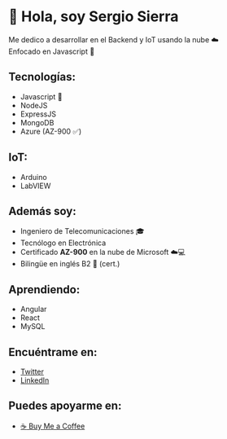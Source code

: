 # 👋 Hola, soy Sergio Sierra  
Me dedico a desarrollar en el Backend y IoT usando la nube ☁️  
Enfocado en Javascript 💛  

## Tecnologías:
- Javascript 💛
- NodeJS
- ExpressJS
- MongoDB
- Azure (AZ-900 :white_check_mark:)

## IoT:
- Arduino
- LabVIEW

## Además soy:  
- Ingeniero de Telecomunicaciones 🎓  
- Tecnólogo en Electrónica  
- Certificado **AZ-900** en la nube de Microsoft ☁️💻  
- Bilingüe en inglés B2 📢 (cert.)

## Aprendiendo:
- Angular
- React
- MySQL

## Encuéntrame en:  
- [Twitter](https://twitter.com/sergio_sierrap)
- [LinkedIn](https://www.linkedin.com/in/sergio-sierrap/)  

## Puedes apoyarme en:
- [:coffee: Buy Me a Coffee](https://www.buymeacoffee.com/sergiosierrap)











<!---
sergio-sierrap/sergio-sierrap is a ✨ special ✨ repository because its `README.md` (this file) appears on your GitHub profile.
You can click the Preview link to take a look at your changes.

- 👋 Hi, I’m @sergio-sierrap
- 👀 I’m interested in ...
- 🌱 I’m currently learning ...
- 💞️ I’m looking to collaborate on ...
- 📫 How to reach me ...

--->
